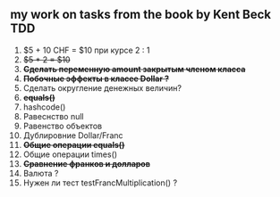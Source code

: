 my work on tasks from the book by Kent Beck TDD
-----------------------------------
1. $5 + 10 CHF = $10 при курсе 2 : 1
2. ~~$5 * 2 = $10~~
3. **~~Сделать переменную amount закрытым членом класса~~**
4. ~~**Побочные эффекты в класее Dollar ?**~~
5. Сделать округление денежных величин?
6. ~~**equals()**~~
7. hashcode()
8. Равеснство null
9. Равенство объектов
10. Дублировние Dollar/Franc
11. **~~Общие операции equals()~~**
12. Общие операции times()
13. **~~Сравнение франков и долларов~~**
14. Валюта ?
15. Нужен ли тест testFrancMultiplication() ?
